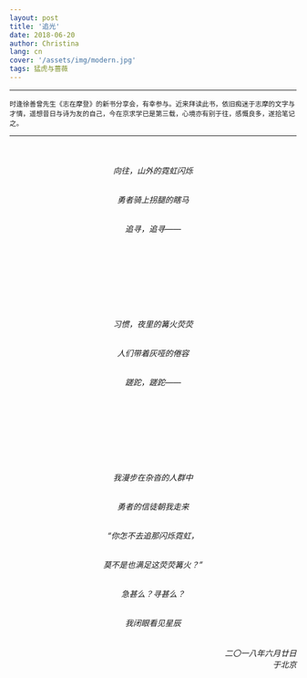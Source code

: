 ```yaml
---
layout: post
title: '追光'
date: 2018-06-20
author: Christina
lang: cn
cover: '/assets/img/modern.jpg'
tags: 猛虎与蔷薇
---
```


---

<small>时逢徐善曾先生《志在摩登》的新书分享会，有幸参与。近来拜读此书，依旧痴迷于志摩的文字与才情，遥想昔日与诗为友的自己，今在京求学已是第三载，心境亦有别于往，感慨良多，遂拾笔记之。</small>

---

<h6 style="text-align:center">
<br>

向往，山外的霓虹闪烁<br><br>

勇者骑上拐腿的瞎马<br><br>

追寻，追寻——<br><br>

<br>
<br>
<br>
<br>
<br>
<br>

习惯，夜里的篝火荧荧<br><br>

人们带着灰哑的倦容<br><br>

蹉跎，蹉跎——<br><br>

<br>
<br>
<br>
<br>
<br>
<br>

我漫步在杂沓的人群中<br><br>

勇者的信徒朝我走来<br><br>

“你怎不去追那闪烁霓虹，<br><br>

莫不是也满足这荧荧篝火？”<br><br>

急甚么？寻甚么？<br><br>

我闭眼看见星辰</h6>


<h6 style="text-align:right">二〇一八年六月廿日<br>
    于北京</h6>
​    
